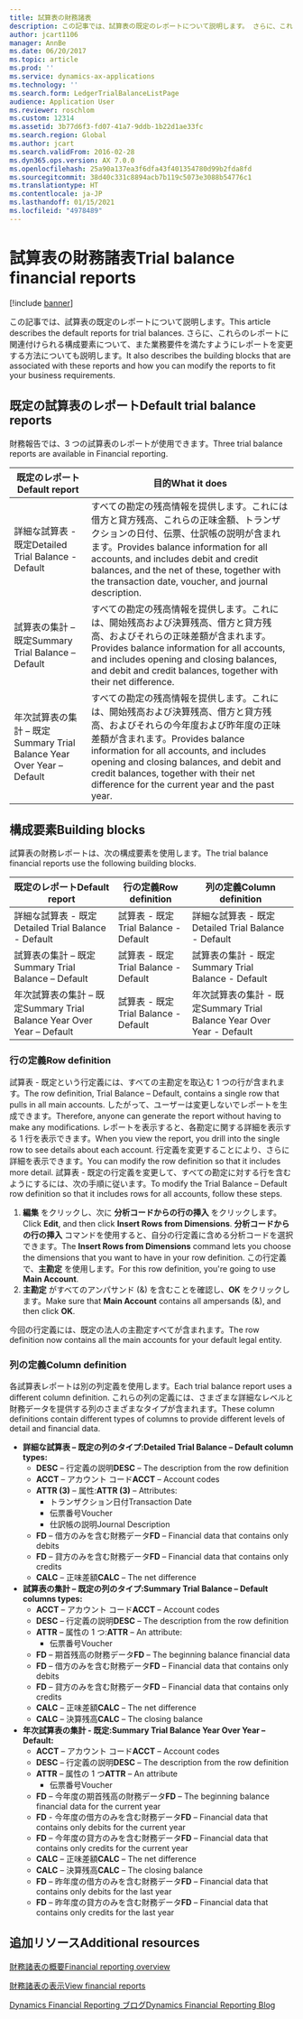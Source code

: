 ```yaml
---
title: 試算表の財務諸表
description: この記事では、試算表の既定のレポートについて説明します。 さらに、これらのレポートに関連付けられる構成要素について、また業務要件を満たすようにレポートを変更する方法についても説明します。
author: jcart1106
manager: AnnBe
ms.date: 06/20/2017
ms.topic: article
ms.prod: ''
ms.service: dynamics-ax-applications
ms.technology: ''
ms.search.form: LedgerTrialBalanceListPage
audience: Application User
ms.reviewer: roschlom
ms.custom: 12314
ms.assetid: 3b77d6f3-fd07-41a7-9ddb-1b22d1ae33fc
ms.search.region: Global
ms.author: jcart
ms.search.validFrom: 2016-02-28
ms.dyn365.ops.version: AX 7.0.0
ms.openlocfilehash: 25a90a137ea3f6dfa43f401354780d99b2fda8fd
ms.sourcegitcommit: 38d40c331c8894acb7b119c5073e3088b54776c1
ms.translationtype: HT
ms.contentlocale: ja-JP
ms.lasthandoff: 01/15/2021
ms.locfileid: "4978489"
---
```

# <a name="trial-balance-financial-reports"></a><span data-ttu-id="71122-104">試算表の財務諸表</span><span class="sxs-lookup"><span data-stu-id="71122-104">Trial balance financial reports</span></span>

[!include [banner](../includes/banner.md)]

<span data-ttu-id="71122-105">この記事では、試算表の既定のレポートについて説明します。</span><span class="sxs-lookup"><span data-stu-id="71122-105">This article describes the default reports for trial balances.</span></span> <span data-ttu-id="71122-106">さらに、これらのレポートに関連付けられる構成要素について、また業務要件を満たすようにレポートを変更する方法についても説明します。</span><span class="sxs-lookup"><span data-stu-id="71122-106">It also describes the building blocks that are associated with these reports and how you can modify the reports to fit your business requirements.</span></span> 

<a name="default-trial-balance-reports"></a><span data-ttu-id="71122-107">既定の試算表のレポート</span><span class="sxs-lookup"><span data-stu-id="71122-107">Default trial balance reports</span></span>
-----------------------------

<span data-ttu-id="71122-108">財務報告では、3 つの試算表のレポートが使用できます。</span><span class="sxs-lookup"><span data-stu-id="71122-108">Three trial balance reports are available in Financial reporting.</span></span>

| <span data-ttu-id="71122-109">既定のレポート</span><span class="sxs-lookup"><span data-stu-id="71122-109">Default report</span></span>                                 | <span data-ttu-id="71122-110">目的</span><span class="sxs-lookup"><span data-stu-id="71122-110">What it does</span></span>                                                                                                                                                                                        |
|------------------------------------------------|-----------------------------------------------------------------------------------------------------------------------------------------------------------------------------------------------------|
| <span data-ttu-id="71122-111">詳細な試算表 - 既定</span><span class="sxs-lookup"><span data-stu-id="71122-111">Detailed Trial Balance - Default</span></span>               | <span data-ttu-id="71122-112">すべての勘定の残高情報を提供します。これには借方と貸方残高、これらの正味金額、トランザクションの日付、伝票、仕訳帳の説明が含まれます。</span><span class="sxs-lookup"><span data-stu-id="71122-112">Provides balance information for all accounts, and includes debit and credit balances, and the net of these, together with the transaction date, voucher, and journal description.</span></span>                  |
| <span data-ttu-id="71122-113">試算表の集計 – 既定</span><span class="sxs-lookup"><span data-stu-id="71122-113">Summary Trial Balance – Default</span></span>                | <span data-ttu-id="71122-114">すべての勘定の残高情報を提供します。これには、開始残高および決算残高、借方と貸方残高、およびそれらの正味差額が含まれます。</span><span class="sxs-lookup"><span data-stu-id="71122-114">Provides balance information for all accounts, and includes opening and closing balances, and debit and credit balances, together with their net difference.</span></span>                                        |
| <span data-ttu-id="71122-115">年次試算表の集計 – 既定</span><span class="sxs-lookup"><span data-stu-id="71122-115">Summary Trial Balance Year Over Year – Default</span></span> | <span data-ttu-id="71122-116">すべての勘定の残高情報を提供します。これには、開始残高および決算残高、借方と貸方残高、およびそれらの今年度および昨年度の正味差額が含まれます。</span><span class="sxs-lookup"><span data-stu-id="71122-116">Provides balance information for all accounts, and includes opening and closing balances, and debit and credit balances, together with their net difference for the current year and the past year.</span></span> |

## <a name="building-blocks"></a><span data-ttu-id="71122-117">構成要素</span><span class="sxs-lookup"><span data-stu-id="71122-117">Building blocks</span></span>
<span data-ttu-id="71122-118">試算表の財務レポートは、次の構成要素を使用します。</span><span class="sxs-lookup"><span data-stu-id="71122-118">The trial balance financial reports use the following building blocks.</span></span>

| <span data-ttu-id="71122-119">既定のレポート</span><span class="sxs-lookup"><span data-stu-id="71122-119">Default report</span></span>                                 | <span data-ttu-id="71122-120">行の定義</span><span class="sxs-lookup"><span data-stu-id="71122-120">Row definition</span></span>          | <span data-ttu-id="71122-121">列の定義</span><span class="sxs-lookup"><span data-stu-id="71122-121">Column definition</span></span>                              |
|------------------------------------------------|-------------------------|------------------------------------------------|
| <span data-ttu-id="71122-122">詳細な試算表 - 既定</span><span class="sxs-lookup"><span data-stu-id="71122-122">Detailed Trial Balance - Default</span></span>               | <span data-ttu-id="71122-123">試算表 - 既定</span><span class="sxs-lookup"><span data-stu-id="71122-123">Trial Balance - Default</span></span> | <span data-ttu-id="71122-124">詳細な試算表 - 既定</span><span class="sxs-lookup"><span data-stu-id="71122-124">Detailed Trial Balance - Default</span></span>               |
| <span data-ttu-id="71122-125">試算表の集計 – 既定</span><span class="sxs-lookup"><span data-stu-id="71122-125">Summary Trial Balance – Default</span></span>                | <span data-ttu-id="71122-126">試算表 - 既定</span><span class="sxs-lookup"><span data-stu-id="71122-126">Trial Balance - Default</span></span> | <span data-ttu-id="71122-127">試算表の集計 - 既定</span><span class="sxs-lookup"><span data-stu-id="71122-127">Summary Trial Balance - Default</span></span>                |
| <span data-ttu-id="71122-128">年次試算表の集計 – 既定</span><span class="sxs-lookup"><span data-stu-id="71122-128">Summary Trial Balance Year Over Year – Default</span></span> | <span data-ttu-id="71122-129">試算表 - 既定</span><span class="sxs-lookup"><span data-stu-id="71122-129">Trial Balance - Default</span></span> | <span data-ttu-id="71122-130">年次試算表の集計 - 既定</span><span class="sxs-lookup"><span data-stu-id="71122-130">Summary Trial Balance Year Over Year - Default</span></span> |

### <a name="row-definition"></a><span data-ttu-id="71122-131">行の定義</span><span class="sxs-lookup"><span data-stu-id="71122-131">Row definition</span></span>

<span data-ttu-id="71122-132">試算表 - 既定という行定義には、すべての主勘定を取込む 1 つの行が含まれます。</span><span class="sxs-lookup"><span data-stu-id="71122-132">The row definition, Trial Balance – Default, contains a single row that pulls in all main accounts.</span></span> <span data-ttu-id="71122-133">したがって、ユーザーは変更しないでレポートを生成できます。</span><span class="sxs-lookup"><span data-stu-id="71122-133">Therefore, anyone can generate the report without having to make any modifications.</span></span> <span data-ttu-id="71122-134">レポートを表示すると、各勘定に関する詳細を表示する 1 行を表示できます。</span><span class="sxs-lookup"><span data-stu-id="71122-134">When you view the report, you drill into the single row to see details about each account.</span></span> <span data-ttu-id="71122-135">行定義を変更することにより、さらに詳細を表示できます。</span><span class="sxs-lookup"><span data-stu-id="71122-135">You can modify the row definition so that it includes more detail.</span></span> <span data-ttu-id="71122-136">試算表 - 既定の行定義を変更して、すべての勘定に対する行を含むようにするには、次の手順に従います。</span><span class="sxs-lookup"><span data-stu-id="71122-136">To modify the Trial Balance – Default row definition so that it includes rows for all accounts, follow these steps.</span></span>

1.  <span data-ttu-id="71122-137">**編集** をクリックし、次に **分析コードからの行の挿入** をクリックします。</span><span class="sxs-lookup"><span data-stu-id="71122-137">Click **Edit**, and then click **Insert Rows from Dimensions**.</span></span> <span data-ttu-id="71122-138">**分析コードからの行の挿入** コマンドを使用すると、自分の行定義に含める分析コードを選択できます。</span><span class="sxs-lookup"><span data-stu-id="71122-138">The **Insert Rows from Dimensions** command lets you choose the dimensions that you want to have in your row definition.</span></span> <span data-ttu-id="71122-139">この行定義で、**主勘定** を使用します。</span><span class="sxs-lookup"><span data-stu-id="71122-139">For this row definition, you're going to use **Main Account**.</span></span>
2.  <span data-ttu-id="71122-140">**主勘定** がすべてのアンパサンド (&) を含むことを確認し、**OK** をクリックします。</span><span class="sxs-lookup"><span data-stu-id="71122-140">Make sure that **Main Account** contains all ampersands (&), and then click **OK**.</span></span>

<span data-ttu-id="71122-141">今回の行定義には、既定の法人の主勘定すべてが含まれます。</span><span class="sxs-lookup"><span data-stu-id="71122-141">The row definition now contains all the main accounts for your default legal entity.</span></span>

### <a name="column-definition"></a><span data-ttu-id="71122-142">列の定義</span><span class="sxs-lookup"><span data-stu-id="71122-142">Column definition</span></span>

<span data-ttu-id="71122-143">各試算表レポートは別の列定義を使用します。</span><span class="sxs-lookup"><span data-stu-id="71122-143">Each trial balance report uses a different column definition.</span></span> <span data-ttu-id="71122-144">これらの列の定義には、さまざまな詳細なレベルと財務データを提供する列のさまざまなタイプが含まれます。</span><span class="sxs-lookup"><span data-stu-id="71122-144">These column definitions contain different types of columns to provide different levels of detail and financial data.</span></span>

-   <span data-ttu-id="71122-145">**詳細な試算表 – 既定の列のタイプ:**</span><span class="sxs-lookup"><span data-stu-id="71122-145">**Detailed Trial Balance – Default column types:**</span></span>
    -   <span data-ttu-id="71122-146">**DESC** – 行定義の説明</span><span class="sxs-lookup"><span data-stu-id="71122-146">**DESC** – The description from the row definition</span></span>
    -   <span data-ttu-id="71122-147">**ACCT** – アカウント コード</span><span class="sxs-lookup"><span data-stu-id="71122-147">**ACCT** – Account codes</span></span>
    -   <span data-ttu-id="71122-148">**ATTR (3)** – 属性:</span><span class="sxs-lookup"><span data-stu-id="71122-148">**ATTR (3)** – Attributes:</span></span>
        -   <span data-ttu-id="71122-149">トランザクション日付</span><span class="sxs-lookup"><span data-stu-id="71122-149">Transaction Date</span></span>
        -   <span data-ttu-id="71122-150">伝票番号</span><span class="sxs-lookup"><span data-stu-id="71122-150">Voucher</span></span>
        -   <span data-ttu-id="71122-151">仕訳帳の説明</span><span class="sxs-lookup"><span data-stu-id="71122-151">Journal Description</span></span>
    -   <span data-ttu-id="71122-152">**FD** – 借方のみを含む財務データ</span><span class="sxs-lookup"><span data-stu-id="71122-152">**FD** – Financial data that contains only debits</span></span>
    -   <span data-ttu-id="71122-153">**FD** – 貸方のみを含む財務データ</span><span class="sxs-lookup"><span data-stu-id="71122-153">**FD** – Financial data that contains only credits</span></span>
    -   <span data-ttu-id="71122-154">**CALC** – 正味差額</span><span class="sxs-lookup"><span data-stu-id="71122-154">**CALC** – The net difference</span></span>
-   <span data-ttu-id="71122-155">**試算表の集計 – 既定の列のタイプ:**</span><span class="sxs-lookup"><span data-stu-id="71122-155">**Summary Trial Balance – Default columns types:**</span></span>
    -   <span data-ttu-id="71122-156">**ACCT** – アカウント コード</span><span class="sxs-lookup"><span data-stu-id="71122-156">**ACCT** – Account codes</span></span>
    -   <span data-ttu-id="71122-157">**DESC** – 行定義の説明</span><span class="sxs-lookup"><span data-stu-id="71122-157">**DESC** – The description from the row definition</span></span>
    -   <span data-ttu-id="71122-158">**ATTR** – 属性の 1 つ:</span><span class="sxs-lookup"><span data-stu-id="71122-158">**ATTR** – An attribute:</span></span>
        -   <span data-ttu-id="71122-159">伝票番号</span><span class="sxs-lookup"><span data-stu-id="71122-159">Voucher</span></span>
    -   <span data-ttu-id="71122-160">**FD** – 期首残高の財務データ</span><span class="sxs-lookup"><span data-stu-id="71122-160">**FD** – The beginning balance financial data</span></span>
    -   <span data-ttu-id="71122-161">**FD** – 借方のみを含む財務データ</span><span class="sxs-lookup"><span data-stu-id="71122-161">**FD** – Financial data that contains only debits</span></span>
    -   <span data-ttu-id="71122-162">**FD** – 貸方のみを含む財務データ</span><span class="sxs-lookup"><span data-stu-id="71122-162">**FD** – Financial data that contains only credits</span></span>
    -   <span data-ttu-id="71122-163">**CALC** – 正味差額</span><span class="sxs-lookup"><span data-stu-id="71122-163">**CALC** – The net difference</span></span>
    -   <span data-ttu-id="71122-164">**CALC** – 決算残高</span><span class="sxs-lookup"><span data-stu-id="71122-164">**CALC** – The closing balance</span></span>
-   <span data-ttu-id="71122-165">**年次試算表の集計 - 既定:**</span><span class="sxs-lookup"><span data-stu-id="71122-165">**Summary Trial Balance Year Over Year – Default:**</span></span>
    -   <span data-ttu-id="71122-166">**ACCT** – アカウント コード</span><span class="sxs-lookup"><span data-stu-id="71122-166">**ACCT** – Account codes</span></span>
    -   <span data-ttu-id="71122-167">**DESC** – 行定義の説明</span><span class="sxs-lookup"><span data-stu-id="71122-167">**DESC** – The description from the row definition</span></span>
    -   <span data-ttu-id="71122-168">**ATTR** – 属性の 1 つ</span><span class="sxs-lookup"><span data-stu-id="71122-168">**ATTR** – An attribute</span></span>
        -   <span data-ttu-id="71122-169">伝票番号</span><span class="sxs-lookup"><span data-stu-id="71122-169">Voucher</span></span>
    -   <span data-ttu-id="71122-170">**FD** – 今年度の期首残高の財務データ</span><span class="sxs-lookup"><span data-stu-id="71122-170">**FD** – The beginning balance financial data for the current year</span></span>
    -   <span data-ttu-id="71122-171">**FD** - 今年度の借方のみを含む財務データ</span><span class="sxs-lookup"><span data-stu-id="71122-171">**FD** – Financial data that contains only debits for the current year</span></span>
    -   <span data-ttu-id="71122-172">**FD** – 今年度の貸方のみを含む財務データ</span><span class="sxs-lookup"><span data-stu-id="71122-172">**FD** – Financial data that contains only credits for the current year</span></span>
    -   <span data-ttu-id="71122-173">**CALC** – 正味差額</span><span class="sxs-lookup"><span data-stu-id="71122-173">**CALC** – The net difference</span></span>
    -   <span data-ttu-id="71122-174">**CALC** – 決算残高</span><span class="sxs-lookup"><span data-stu-id="71122-174">**CALC** – The closing balance</span></span>
    -   <span data-ttu-id="71122-175">**FD** – 昨年度の借方のみを含む財務データ</span><span class="sxs-lookup"><span data-stu-id="71122-175">**FD** – Financial data that contains only debits for the last year</span></span>
    -   <span data-ttu-id="71122-176">**FD** – 昨年度の貸方のみを含む財務データ</span><span class="sxs-lookup"><span data-stu-id="71122-176">**FD** – Financial data that contains only credits for the last year</span></span>



<a name="additional-resources"></a><span data-ttu-id="71122-177">追加リソース</span><span class="sxs-lookup"><span data-stu-id="71122-177">Additional resources</span></span>
--------

[<span data-ttu-id="71122-178">財務諸表の概要</span><span class="sxs-lookup"><span data-stu-id="71122-178">Financial reporting overview</span></span>](financial-reporting-getting-started.md)

[<span data-ttu-id="71122-179">財務諸表の表示</span><span class="sxs-lookup"><span data-stu-id="71122-179">View financial reports</span></span>](view-financial-reports.md)

[<span data-ttu-id="71122-180">Dynamics Financial Reporting ブログ</span><span class="sxs-lookup"><span data-stu-id="71122-180">Dynamics Financial Reporting Blog</span></span>](https://blogs.msdn.com/b/dynamics_financial_reporting/)



